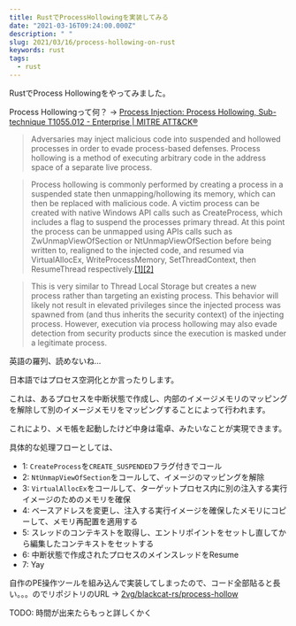 ```yaml
---
title: RustでProcessHollowingを実装してみる
date: "2021-03-16T09:24:00.000Z"
description: " "
slug: 2021/03/16/process-hollowing-on-rust
keywords: rust
tags:
  - rust
---
```


RustでProcess Hollowingをやってみました。

Process Hollowingって何？ -> [Process Injection: Process Hollowing, Sub-technique T1055.012 - Enterprise | MITRE ATT&CK®](https://attack.mitre.org/techniques/T1055/012/)

> Adversaries may inject malicious code into suspended and hollowed processes in order to evade process-based defenses. Process hollowing is a method of executing arbitrary code in the address space of a separate live process.

> Process hollowing is commonly performed by creating a process in a suspended state then unmapping/hollowing its memory, which can then be replaced with malicious code. A victim process can be created with native Windows API calls such as CreateProcess, which includes a flag to suspend the processes primary thread. At this point the process can be unmapped using APIs calls such as ZwUnmapViewOfSection or NtUnmapViewOfSection before being written to, realigned to the injected code, and resumed via VirtualAllocEx, WriteProcessMemory, SetThreadContext, then ResumeThread respectively.[\[1\]](https://www.autosectools.com/process-hollowing.pdf)[\[2\]](https://www.endgame.com/blog/technical-blog/ten-process-injection-techniques-technical-survey-common-and-trending-process)

> This is very similar to Thread Local Storage but creates a new process rather than targeting an existing process. This behavior will likely not result in elevated privileges since the injected process was spawned from (and thus inherits the security context) of the injecting process. However, execution via process hollowing may also evade detection from security products since the execution is masked under a legitimate process.

英語の羅列、読めないね...

日本語ではプロセス空洞化とか言ったりします。

これは、あるプロセスを中断状態で作成し、内部のイメージメモリのマッピングを解除して別のイメージメモリをマッピングすることによって行われます。

これにより、メモ帳を起動したけど中身は電卓、みたいなことが実現できます。

具体的な処理フローとしては、

- 1: `CreateProcess`を`CREATE_SUSPENDED`フラグ付きでコール
- 2: `NtUnmapViewOfSection`をコールして、イメージのマッピングを解除
- 3: `VirtualAllocEx`をコールして、ターゲットプロセス内に別の注入する実行イメージのためのメモリを確保
- 4: ベースアドレスを変更し、注入する実行イメージを確保したメモリにコピーして、メモリ再配置を適用する
- 5: スレッドのコンテキストを取得し、エントリポイントをセットし直してから編集したコンテキストをセットする
- 6: 中断状態で作成されたプロセスのメインスレッドをResume
- 7: Yay

自作のPE操作ツールを組み込んで実装してしまったので、コード全部貼ると長い。。。のでリポジトリのURL -> [2vg/blackcat-rs/process-hollow](https://github.com/2vg/blackcat-rs/tree/master/crate/process-hollow)

TODO: 時間が出来たらもっと詳しくかく
